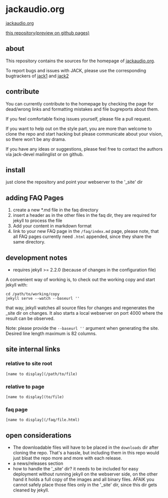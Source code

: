 # jackaudio.org

[jackaudio.org](http://jackaudio.org)

[this repository(preview on github pages)](https://jackaudio.github.io)

## about
This repository contains the sources for the homepage of [jackaudio.org](http://jackaudio.org).

To report bugs and issues with JACK, please use the corresponding bugtrackers of
[jack1](https://github.com/jackaudio/jack1) and [jack2](https://github.com/jackaudio/jack2)

## contribute
You can currently contribute to the homepage by checking the page for dead/wrong links and
formatting mistakes and file bugreports about them.

If you feel comfortable fixing issues yourself, please file a pull request.

If you want to help out on the style part, you are more than welcome to clone the
repo and start hacking but please communicate about your vision,
so there won't be any drama.

If you have any ideas or suggestions, please feel free to contact the authors via 
jack-devel mailinglist or on github.

## install
just clone the repository and point your webserver to the '_site' dir


## adding FAQ Pages
1.  create a new *.md file in the faq directory
2.  insert a header as in the other files in the faq dir, they are required for
    jekyll to process the file
3. Add your content in markdown format
4. link to your new FAQ page in the `/faq/index.md` page, please note, that all FAQ
   pages currently need `.html` appended, since they share the same directory.

## development notes
* requires jekyll >= 2.2.0 (because of changes in the configuration file)

A convenient way of working is, to check out the working copy and start jekyll
with:

    cd /path/to/working/copy
    jekyll serve --watch --baseurl ''

that way, jekyll watches all source files for changes and regenerates the _site
dir on changes. It also starts a local webserver on port 4000 where the result can
be observed.

Note: please provide the `--baseurl ''` argument when generating the site.
Desired line length maximum is 82 columns.

## site internal links
### relative to site root
    [name to display](/path/to/file)
### relative to page
    [name to display](to/file)
### faq page
    [name to display](/faq/file.html)


## open considerations
*  The downloadable files will have to be placed in the `downloads` dir after
   cloning the repo. That's a hassle, but including them in this repo would just
   bloat the repo more and more with each release.
*  a news/releases section
* how to handle the '_site' dir? it needs to be included for easy deployment
  without running jekyll on the webserver side, on the other hand it holds a full
  copy of the images and all binary files. AFAIK you cannot safely place those
  files only in the '_site' dir, since this dir gets cleaned by jekyll.
